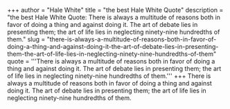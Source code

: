 +++
author = "Hale White"
title = "the best Hale White Quote"
description = "the best Hale White Quote: There is always a multitude of reasons both in favor of doing a thing and against doing it. The art of debate lies in presenting them; the art of life lies in neglecting ninety-nine hundredths of them."
slug = "there-is-always-a-multitude-of-reasons-both-in-favor-of-doing-a-thing-and-against-doing-it-the-art-of-debate-lies-in-presenting-them-the-art-of-life-lies-in-neglecting-ninety-nine-hundredths-of-them"
quote = '''There is always a multitude of reasons both in favor of doing a thing and against doing it. The art of debate lies in presenting them; the art of life lies in neglecting ninety-nine hundredths of them.'''
+++
There is always a multitude of reasons both in favor of doing a thing and against doing it. The art of debate lies in presenting them; the art of life lies in neglecting ninety-nine hundredths of them.
